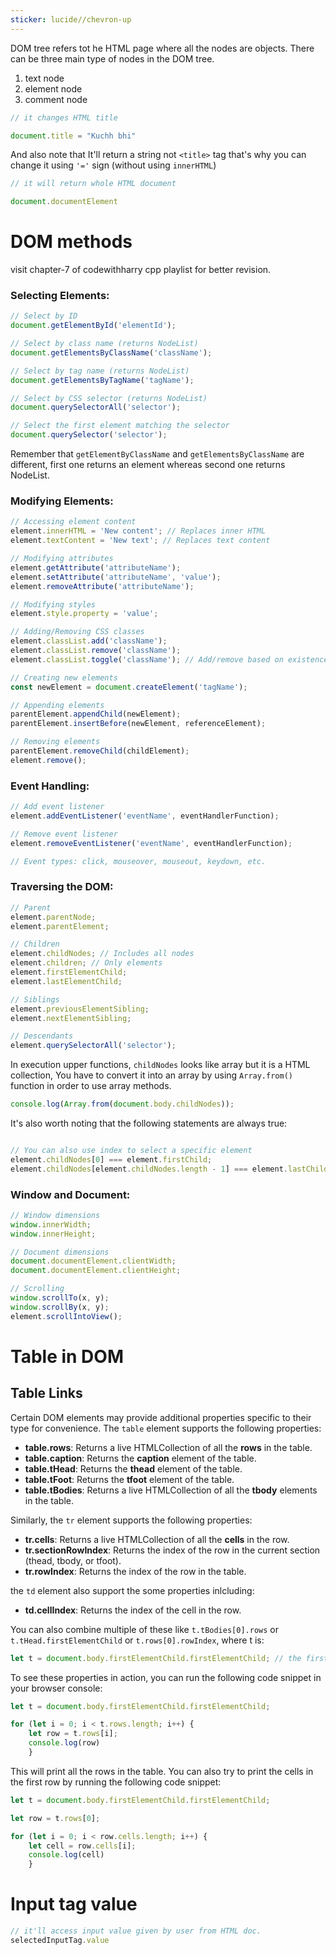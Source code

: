 ```yaml
---
sticker: lucide//chevron-up
---
```

DOM tree refers tot he HTML page where all the nodes are objects. There can be three main type of nodes in the DOM tree.

1. text node
2. element node
3. comment node

```js
// it changes HTML title

document.title = "Kuchh bhi"
```

And also note that It'll return a string not `<title>` tag that's why you can change it using `'='` sign (without using `innerHTML`)

```js
// it will return whole HTML document

document.documentElement
```

# DOM methods

visit chapter-7 of codewithharry cpp playlist for better revision.

### Selecting Elements:
```javascript
// Select by ID
document.getElementById('elementId');

// Select by class name (returns NodeList)
document.getElementsByClassName('className');

// Select by tag name (returns NodeList)
document.getElementsByTagName('tagName');

// Select by CSS selector (returns NodeList)
document.querySelectorAll('selector');

// Select the first element matching the selector
document.querySelector('selector');
```

Remember that `getElementByClassName` and `getElementsByClassName` are different, first one returns an element whereas second one returns NodeList. 

### Modifying Elements:
```javascript
// Accessing element content
element.innerHTML = 'New content'; // Replaces inner HTML
element.textContent = 'New text'; // Replaces text content

// Modifying attributes
element.getAttribute('attributeName');
element.setAttribute('attributeName', 'value');
element.removeAttribute('attributeName');

// Modifying styles
element.style.property = 'value';

// Adding/Removing CSS classes
element.classList.add('className');
element.classList.remove('className');
element.classList.toggle('className'); // Add/remove based on existence

// Creating new elements
const newElement = document.createElement('tagName');

// Appending elements
parentElement.appendChild(newElement);
parentElement.insertBefore(newElement, referenceElement);

// Removing elements
parentElement.removeChild(childElement);
element.remove();
```

### Event Handling:
```javascript
// Add event listener
element.addEventListener('eventName', eventHandlerFunction);

// Remove event listener
element.removeEventListener('eventName', eventHandlerFunction);

// Event types: click, mouseover, mouseout, keydown, etc.
```

### Traversing the DOM:
```javascript
// Parent
element.parentNode;
element.parentElement;

// Children
element.childNodes; // Includes all nodes
element.children; // Only elements
element.firstElementChild;
element.lastElementChild;

// Siblings
element.previousElementSibling;
element.nextElementSibling;

// Descendants
element.querySelectorAll('selector');
```

In execution upper functions, `childNodes` looks like array but it is a HTML collection, You have to convert it into an array by using `Array.from()` function in 
order to use array methods.

```js
console.log(Array.from(document.body.childNodes));
```

It's also worth noting that the following statements are always true:

```js

// You can also use index to select a specific element
element.childNodes[0] === element.firstChild;
element.childNodes[element.childNodes.length - 1] === element.lastChild;
```

### Window and Document:
```javascript
// Window dimensions
window.innerWidth;
window.innerHeight;

// Document dimensions
document.documentElement.clientWidth;
document.documentElement.clientHeight;

// Scrolling
window.scrollTo(x, y);
window.scrollBy(x, y);
element.scrollIntoView();
```

# Table in DOM

## Table Links

Certain DOM elements may provide additional properties specific to their type for convenience. The `table` element supports the following properties:

- **table.rows**: Returns a live HTMLCollection of all the **rows** in the table.
- **table.caption**: Returns the **caption** element of the table.
- **table.tHead**: Returns the **thead** element of the table.
- **table.tFoot**: Returns the **tfoot** element of the table.
- **table.tBodies**: Returns a live HTMLCollection of all the **tbody** elements in the table.

Similarly, the `tr` element supports the following properties:

- **tr.cells**: Returns a live HTMLCollection of all the **cells** in the row.
- **tr.sectionRowIndex**: Returns the index of the row in the current section (thead, tbody, or tfoot).
- **tr.rowIndex**: Returns the index of the row in the table.

the `td` element also support the some properties inlcluding:

- **td.cellIndex**: Returns the index of the cell in the row.

You can also combine multiple of these like `t.tBodies[0].rows` or `t.tHead.firstElementChild` or `t.rows[0].rowIndex`, where t is:

```js
let t = document.body.firstElementChild.firstElementChild; // the first element child of the body is container div, and its own first child is the table   
```
To see these properties in action, you can run the following code snippet in your browser console:

```js
let t = document.body.firstElementChild.firstElementChild;

for (let i = 0; i < t.rows.length; i++) {      
	let row = t.rows[i];      
	console.log(row)  
	}   
```

This will print all the rows in the table. You can also try to print the cells in the first row by running the following code snippet:

```js  
let t = document.body.firstElementChild.firstElementChild;

let row = t.rows[0];  

for (let i = 0; i < row.cells.length; i++) {      
	let cell = row.cells[i];      
	console.log(cell)  
	}   
```

# Input tag value

```js
// it'll access input value given by user from HTML doc.
selectedInputTag.value
```